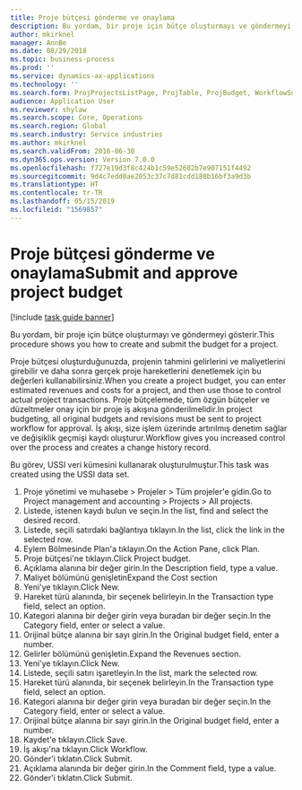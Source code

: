 ```yaml
---
title: Proje bütçesi gönderme ve onaylama
description: Bu yordam, bir proje için bütçe oluşturmayı ve göndermeyi gösterir.
author: mkirknel
manager: AnnBe
ms.date: 08/29/2018
ms.topic: business-process
ms.prod: ''
ms.service: dynamics-ax-applications
ms.technology: ''
ms.search.form: ProjProjectsListPage, ProjTable, ProjBudget, WorkflowSubmitDialog
audience: Application User
ms.reviewer: shylaw
ms.search.scope: Core, Operations
ms.search.region: Global
ms.search.industry: Service industries
ms.author: mkirknel
ms.search.validFrom: 2016-06-30
ms.dyn365.ops.version: Version 7.0.0
ms.openlocfilehash: f727e19d3f8c424b1c59e52602b7e907151f4492
ms.sourcegitcommit: 9d4c7edd0ae2053c37c7d81cdd180b16bf3a9d3b
ms.translationtype: HT
ms.contentlocale: tr-TR
ms.lasthandoff: 05/15/2019
ms.locfileid: "1569857"
---
```

# <a name="submit-and-approve-project-budget"></a><span data-ttu-id="d37bb-103">Proje bütçesi gönderme ve onaylama</span><span class="sxs-lookup"><span data-stu-id="d37bb-103">Submit and approve project budget</span></span>

[!include [task guide banner](../../includes/task-guide-banner.md)]

<span data-ttu-id="d37bb-104">Bu yordam, bir proje için bütçe oluşturmayı ve göndermeyi gösterir.</span><span class="sxs-lookup"><span data-stu-id="d37bb-104">This procedure shows you how to create and submit the budget for a project.</span></span> 

<span data-ttu-id="d37bb-105">Proje bütçesi oluşturduğunuzda, projenin tahmini gelirlerini ve maliyetlerini girebilir ve daha sonra gerçek proje hareketlerini denetlemek için bu değerleri kullanabilirsiniz.</span><span class="sxs-lookup"><span data-stu-id="d37bb-105">When you create a project budget, you can enter estimated revenues and costs for a project, and then use those to control actual project transactions.</span></span> <span data-ttu-id="d37bb-106">Proje bütçelemede, tüm özgün bütçeler ve düzeltmeler onay için bir proje iş akışına gönderilmelidir.</span><span class="sxs-lookup"><span data-stu-id="d37bb-106">In project budgeting, all original budgets and revisions must be sent to project workflow for approval.</span></span> <span data-ttu-id="d37bb-107">İş akışı, size işlem üzerinde artırılmış denetim sağlar ve değişiklik geçmişi kaydı oluşturur.</span><span class="sxs-lookup"><span data-stu-id="d37bb-107">Workflow gives you increased control over the process and creates a change history record.</span></span>

<span data-ttu-id="d37bb-108">Bu görev, USSI veri kümesini kullanarak oluşturulmuştur.</span><span class="sxs-lookup"><span data-stu-id="d37bb-108">This task was created using the USSI data set.</span></span>

1. <span data-ttu-id="d37bb-109">Proje yönetimi ve muhasebe > Projeler > Tüm projeler'e gidin.</span><span class="sxs-lookup"><span data-stu-id="d37bb-109">Go to Project management and accounting > Projects > All projects.</span></span>
2. <span data-ttu-id="d37bb-110">Listede, istenen kaydı bulun ve seçin.</span><span class="sxs-lookup"><span data-stu-id="d37bb-110">In the list, find and select the desired record.</span></span>
3. <span data-ttu-id="d37bb-111">Listede, seçili satırdaki bağlantıya tıklayın.</span><span class="sxs-lookup"><span data-stu-id="d37bb-111">In the list, click the link in the selected row.</span></span>
4. <span data-ttu-id="d37bb-112">Eylem Bölmesinde Plan'a tıklayın.</span><span class="sxs-lookup"><span data-stu-id="d37bb-112">On the Action Pane, click Plan.</span></span>
5. <span data-ttu-id="d37bb-113">Proje bütçesi'ne tıklayın.</span><span class="sxs-lookup"><span data-stu-id="d37bb-113">Click Project budget.</span></span>
6. <span data-ttu-id="d37bb-114">Açıklama alanına bir değer girin.</span><span class="sxs-lookup"><span data-stu-id="d37bb-114">In the Description field, type a value.</span></span>
7. <span data-ttu-id="d37bb-115">Maliyet bölümünü genişletin</span><span class="sxs-lookup"><span data-stu-id="d37bb-115">Expand the Cost section</span></span>
8. <span data-ttu-id="d37bb-116">Yeni'ye tıklayın.</span><span class="sxs-lookup"><span data-stu-id="d37bb-116">Click New.</span></span>
9. <span data-ttu-id="d37bb-117">Hareket türü alanında, bir seçenek belirleyin.</span><span class="sxs-lookup"><span data-stu-id="d37bb-117">In the Transaction type field, select an option.</span></span>
10. <span data-ttu-id="d37bb-118">Kategori alanına bir değer girin veya buradan bir değer seçin.</span><span class="sxs-lookup"><span data-stu-id="d37bb-118">In the Category field, enter or select a value.</span></span>
11. <span data-ttu-id="d37bb-119">Orijinal bütçe alanına bir sayı girin.</span><span class="sxs-lookup"><span data-stu-id="d37bb-119">In the Original budget field, enter a number.</span></span>
12. <span data-ttu-id="d37bb-120">Gelirler bölümünü genişletin.</span><span class="sxs-lookup"><span data-stu-id="d37bb-120">Expand the Revenues section.</span></span>
13. <span data-ttu-id="d37bb-121">Yeni'ye tıklayın.</span><span class="sxs-lookup"><span data-stu-id="d37bb-121">Click New.</span></span>
14. <span data-ttu-id="d37bb-122">Listede, seçili satırı işaretleyin.</span><span class="sxs-lookup"><span data-stu-id="d37bb-122">In the list, mark the selected row.</span></span>
15. <span data-ttu-id="d37bb-123">Hareket türü alanında, bir seçenek belirleyin.</span><span class="sxs-lookup"><span data-stu-id="d37bb-123">In the Transaction type field, select an option.</span></span>
16. <span data-ttu-id="d37bb-124">Kategori alanına bir değer girin veya buradan bir değer seçin.</span><span class="sxs-lookup"><span data-stu-id="d37bb-124">In the Category field, enter or select a value.</span></span>
17. <span data-ttu-id="d37bb-125">Orijinal bütçe alanına bir sayı girin.</span><span class="sxs-lookup"><span data-stu-id="d37bb-125">In the Original budget field, enter a number.</span></span>
18. <span data-ttu-id="d37bb-126">Kaydet'e tıklayın.</span><span class="sxs-lookup"><span data-stu-id="d37bb-126">Click Save.</span></span>
19. <span data-ttu-id="d37bb-127">İş akışı'na tıklayın.</span><span class="sxs-lookup"><span data-stu-id="d37bb-127">Click Workflow.</span></span>
20. <span data-ttu-id="d37bb-128">Gönder'i tıklatın.</span><span class="sxs-lookup"><span data-stu-id="d37bb-128">Click Submit.</span></span>
21. <span data-ttu-id="d37bb-129">Açıklama alanında bir değer girin.</span><span class="sxs-lookup"><span data-stu-id="d37bb-129">In the Comment field, type a value.</span></span>
22. <span data-ttu-id="d37bb-130">Gönder'i tıklatın.</span><span class="sxs-lookup"><span data-stu-id="d37bb-130">Click Submit.</span></span>


